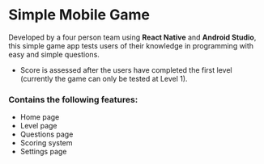 # Simple Mobile Game
Developed by a four person team using **React Native** and **Android Studio**, this simple game app tests users of their knowledge in programming with easy and simple questions.
<br />

- Score is assessed after the users have completed the first level (currently the game can only be tested at Level 1).

### Contains the following features:
+ Home page
+ Level page
+ Questions page
+ Scoring system
+ Settings page
